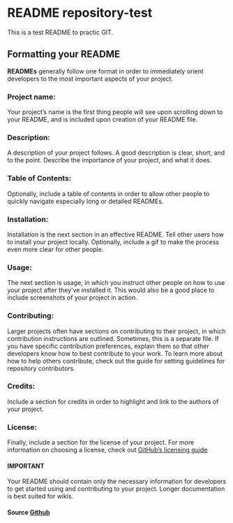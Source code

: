 # README repository-test

This is a test README to practic GIT.

## Formatting your README
__READMEs__ generally follow one format in order to immediately orient developers to the most important aspects of your project.

### Project name: 
Your project’s name is the first thing people will see upon scrolling down to your README, and is included upon creation of your README file.

### Description: 
A description of your project follows. A good description is clear, short, and to the point. Describe the importance of your project, and what it does.

### Table of Contents: 
Optionally, include a table of contents in order to allow other people to quickly navigate especially long or detailed READMEs.

### Installation: 
Installation is the next section in an effective README. Tell other users how to install your project locally. Optionally, include a gif to make the process even more clear for other people.

### Usage: 
The next section is usage, in which you instruct other people on how to use your project after they’ve installed it. This would also be a good place to include screenshots of your project in action.

### Contributing: 
Larger projects often have sections on contributing to their project, in which contribution instructions are outlined. Sometimes, this is a separate file. If you have specific contribution preferences, explain them so that other developers know how to best contribute to your work. To learn more about how to help others contribute, check out the guide for setting guidelines for repository contributors.

### Credits: 
Include a section for credits in order to highlight and link to the authors of your project.

### License: 
Finally, include a section for the license of your project. For more information on choosing a license, check out [GitHub’s licensing guide](https://choosealicense.com/)

#### IMPORTANT
Your README should contain only the necessary information for developers to get started using and contributing to your project. Longer documentation is best suited for wikis.

#### Source [Github](https://guides.github.com/features/wikis/)
